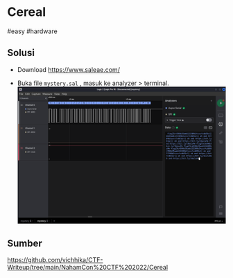 # Cereal
#easy #hardware

## Solusi
- Download https://www.saleae.com/

- Buka file `mystery.sal` , masuk ke analyzer > terminal.
![](attachments/Pasted%20image%2020220508014349.png)

## Sumber
https://github.com/vichhika/CTF-Writeup/tree/main/NahamCon%20CTF%202022/Cereal
